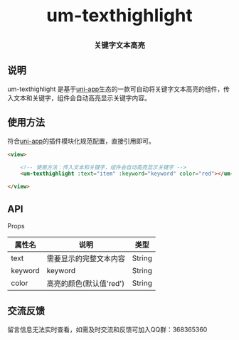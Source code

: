 <h3 align="center" style="margin: 30px 0 30px;font-weight: bold;font-size:40px;">um-texthighlight</h3>
<h3 align="center">关键字文本高亮</h3>

## 说明
um-texthighlight 是基于[uni-app](https://uniapp.dcloud.io/)生态的一款可自动将关键字文本高亮的组件，传入文本和关键字，组件会自动高亮显示关键字内容。

## 使用方法
 符合[uni-app](https://uniapp.dcloud.io/)的插件模块化规范配置，直接引用即可。

```html
<view>

	<!-- 使用方法：传入文本和关键字，组件会自动高亮显示关键字 -->
	<um-texthighlight :text="item" :keyword="keyword" color="red"></um-texthighlight>		

</view>
```
## API

Props

|  属性名  |  说明  |  类型  |
|  ----  |  ----  |  ----  |
| text  | 需要显示的完整文本内容 | String |
| keyword  | keyword| String |
| color  | 高亮的颜色(默认值'red') | String |


## 交流反馈

留言信息无法实时查看，如需及时交流和反馈可加入QQ群：368365360
